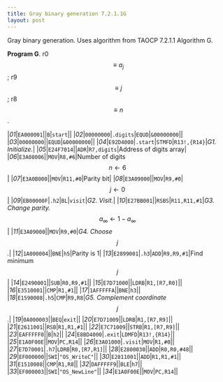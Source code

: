 ```yaml
---
title: Gray binary generation 7.2.1.1G
layout: post
---
```


Gray binary generation. Uses algorithm from TAOCP 7.2.1.1 Algorithm G.

__Program G__. r0 $$\equiv a_j$$; r9 $$\equiv j$$; r8 $$\equiv n$$.

|*01*|`EA000001`||`B`|`start`||
|*02*|`00000000`|`.digits`|`EQUD`|`&00000000`||
|*03*|`00000000`||`EQUD`|`&00000000`||
|*04*|`E92D4000`|`.start`|`STMFD`|`R13!,{R14}`|*G1. Initialize.*|
|*05*|`E24F7014`||`ADR`|`R7,digits`|Address of digits array|
|*06*|`E3A08006`||`MOV`|`R8,#6`|Number of digits $$ n \gets 6$$|
|*07*|`E3A0B000`||`MOV`|`R11,#0`|Parity bit|
|*08*|`E3A09000`||`MOV`|`R9,#0`|$$ j \gets 0 $$|
|*09*|`EB00000F`|`.h2`|`BL`|`visit`|*G2. Visit.*|
|*10*|`E27BB001`||`RSBS`|`R11,R11,#1`|*G3. Change parity.*  $$ a_{\infty} \gets 1 - a_{\infty} $$|
|*11*|`E3A09000`||`MOV`|`R9,#0`|*G4. Choose $$j$$.*|
|*12*|`1A000004`||`BNE`|`h5`|Parity is 1|
|*13*|`E2899001`|`.h3`|`ADD`|`R9,R9,#1`|Find minimum $$j$$|
|*14*|`E2490001`||`SUB`|`R0,R9,#1`||
|*15*|`E7D71000`||`LDRB`|`R1,[R7,R0]`||
|*16*|`E3510001`||`CMP`|`R1,#1`||
|*17*|`1AFFFFFA`||`BNE`|`h3`||
|*18*|`E1590008`|`.h5`|`CMP`|`R9,R8`|*G5. Complement coordinate $$j$$.*|
|*19*|`0A000003`||`BEQ`|`exit`||
|*20*|`E7D71009`||`LDRB`|`R1,[R7,R9]`||
|*21*|`E2611001`||`RSB`|`R1,R1,#1`||
|*22*|`E7C71009`||`STRB`|`R1,[R7,R9]`||
|*23*|`EAFFFFF0`||`B`|`h2`||
|*24*|`E8BD4000`|`.exit`|`LDMFD`|`R13!,{R14}`||
|*25*|`E1A0F00E`||`MOV`|`PC,R14`||
|*26*|`E3A01000`|`.visit`|`MOV`|`R1,#0`||
|*27*|`E7D70001`|`.h7`|`LDRB`|`R0,[R7,R1]`||
|*28*|`E2800030`||`ADD`|`R0,R0,#48`||
|*29*|`EF000000`||`SWI`|`"OS_WriteC"`||
|*30*|`E2811001`||`ADD`|`R1,R1,#1`||
|*31*|`E1510008`||`CMP`|`R1,R8`||
|*32*|`DAFFFFF9`||`BLE`|`h7`||
|*33*|`EF000003`||`SWI`|`"OS_NewLine"`||
|*34*|`E1A0F00E`||`MOV`|`PC,R14`||
